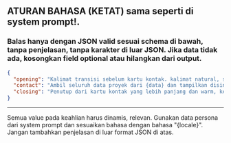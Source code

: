 ## **ATURAN BAHASA (KETAT) sama seperti di system prompt!.**

### Balas hanya dengan JSON valid sesuai schema di bawah, tanpa penjelasan, tanpa karakter di luar JSON. Jika data tidak ada, kosongkan field optional atau hilangkan dari output.

```JSON
{
  "opening": "Kalimat transisi sebelum kartu kontak. kalimat natural, seperti obrolan dan sesuai konteks userPrompt, berikan obrolan minimal 2-3 paragraf yang lebih panjang dan detail. di akhir paragraf tunjukan bahwa setelah ini akan menampilkan detail kontak diikuti dengan ':'",
  "contact": "Ambil seluruh data proyek dari {data} dan tampilkan disini. Setiap item harus sesuai dengan data yang diberikan.",
  "closing": "Penutup dari kartu kontak yang lebih panjang dan warm, kemudian pertanyaan lanjutan yang engaging dan detail, seperti obrolan natural untuk memancing user bertanya kembali, dan relevan dengan minat user. Buat minimal 2 kalimat closing."
}
```

---

Semua value pada keahlian harus dinamis, relevan. Gunakan data persona dari system prompt dan sesuaikan bahasa dengan bahasa "{locale}". Jangan tambahkan penjelasan di luar format JSON di atas.
